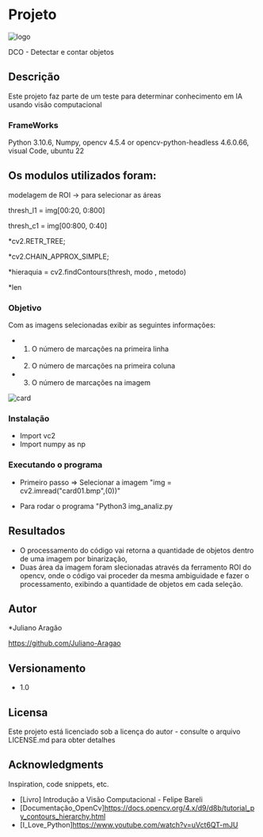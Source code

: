 # Projeto

![logo](https://user-images.githubusercontent.com/65972745/209705812-b707ba23-4464-4720-bf95-496bf981f2a1.png)

DCO - Detectar e contar objetos

## Descrição

Este projeto faz parte de um teste para determinar conhecimento em IA usando visão computacional


### FrameWorks

Python 3.10.6,  Numpy, opencv 4.5.4 or opencv-python-headless 4.6.0.66, visual Code, ubuntu 22 

## Os modulos utilizados foram: 

modelagem de ROI -> para selecionar as áreas

thresh_l1 = img[00:20, 0:800]

thresh_c1 = img[00:800, 0:40]

*cv2.RETR_TREE;

*cv2.CHAIN_APPROX_SIMPLE;

*hieraquia = cv2.findContours(thresh, modo , metodo)

*len

### Objetivo
Com as imagens selecionadas exibir as seguintes informações:  
   * 1. O número de marcações na primeira linha
   * 2. O número de marcações na primeira coluna
   * 3. O número de marcações na imagem

![card](https://user-images.githubusercontent.com/65972745/209705872-fda0ff08-89ad-47ea-82e7-1fcb2c4c3e5e.png)

### Instalação

* Import vc2
* Import numpy as np

### Executando o programa

* Primeiro passo => Selecionar a imagem
"img = cv2.imread("card01.bmp",(0))"

* Para rodar o programa
"Python3 img_analiz.py

## Resultados

* O processamento do código vai retorna a quantidade de objetos dentro de uma imagem por binarização, 
* Duas área da imagem foram slecionadas através da ferramento ROI do opencv, onde o código vai proceder da mesma ambiguidade e fazer 
  o processamento, exibindo a quantidade de objetos em cada seleção. 
## Autor

*Juliano Aragão

https://github.com/Juliano-Aragao

## Versionamento 

* 1.0

## Licensa 

Este projeto está licenciado sob a licença do autor - consulte o arquivo LICENSE.md para obter detalhes

## Acknowledgments

Inspiration, code snippets, etc.
* [Livro] Introdução a Visão Computacional - Felipe Bareli
* [Documentação_OpenCv]https://docs.opencv.org/4.x/d9/d8b/tutorial_py_contours_hierarchy.html
* [I_Love_Python]https://www.youtube.com/watch?v=uVct6QT-mJU
